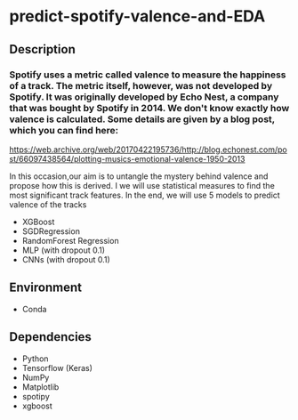 # predict-spotify-valence-and-EDA

## Description
### Spotify uses a metric called valence to measure the happiness of a track. The metric itself, however, was not developed by Spotify. It was originally developed by Echo Nest, a company that was bought by Spotify in 2014. We don't know exactly how valence is calculated. Some details are given by a blog post, which you can find here:

https://web.archive.org/web/20170422195736/http://blog.echonest.com/post/66097438564/plotting-musics-emotional-valence-1950-2013

In this occasion,our aim is to untangle the mystery behind valence and propose how this is derived. I we will use statistical measures to find the most significant track features.
In the end, we will use 5 models to predict valence of the tracks
* XGBoost
* SGDRegression
* RandomForest Regression
* MLP (with dropout 0.1)
* CNNs (with dropout 0.1)


## Environment
* Conda

## Dependencies
* Python
* Tensorflow (Keras)
* NumPy
* Matplotlib
* spotipy
* xgboost
